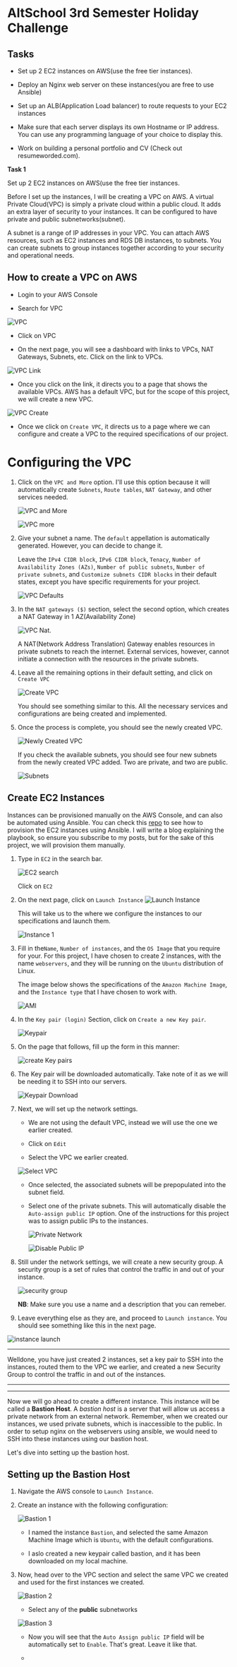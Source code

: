 # AltSchool 3rd Semester Holiday Challenge

## Tasks

* Set up 2 EC2 instances on AWS(use the free tier instances).

* Deploy an Nginx web server on these instances(you are free to use Ansible)

* Set up an ALB(Application Load balancer) to route requests to your EC2 instances

* Make sure that each server displays its own Hostname or IP address. You can use any programming language of your choice to display this.

* Work on building a personal portfolio and CV (Check out resumeworded.com).

**Task 1**

Set up 2 EC2 instances on AWS(use the free tier instances.

Before I set up the instances, I will be creating a VPC on AWS. A virtual Private Cloud(VPC) is simply a private cloud within a public cloud. It adds an extra layer of security to your instances. It can be configured to have private and public subnetworks(subnet). 

A subnet is a range of IP addresses in your VPC. You can attach AWS resources, such as EC2 instances and RDS DB instances, to subnets. You can create subnets to group instances together according to your security and operational needs.


## How to create a VPC on AWS

* Login to your AWS Console

* Search for VPC

![VPC](./images/Screenshot%202023-01-10%20at%2019.10.16.png)

* Click on VPC

* On the next page, you will see a dashboard with links to VPCs, NAT Gateways, Subnets, etc. Click on the link to VPCs.

![VPC Link](./images/Screenshot%202023-01-10%20at%2019.24.03.png)

* Once you click on the link, it directs you to a page that shows the available VPCs. AWS has a default VPC, but for the scope of this project, we will create a new VPC.

![VPC Create](./images/Screenshot%202023-01-10%20at%2019.24.17.png)

* Once we click on `Create VPC`, it directs us to a page where we can configure and create a VPC to the required specifications of our project.

# Configuring the VPC

1. Click on the `VPC and More` option. I'll use this option because it will automatically create `Subnets`, `Route tables`, `NAT Gateway`, and other services needed. 

    ![VPC and More](./images/Screenshot%202023-01-10%20at%2019.33.23.png)

    ![VPC more](./images/Screenshot%202023-01-10%20at%2019.33.31.png)

2. Give your subnet a name. The `default` appellation is automatically generated. However, you can decide to change it.

    Leave the `IPv4 CIDR block`, `IPv6 CIDR block`, `Tenacy`, `Number of Availability Zones (AZs)`, `Number of public subnets`, `Number of private subnets`, and `Customize subnets CIDR blocks` in their default states, except you have specific requirements for your project.

    ![VPC Defaults](./images/Screenshot%202023-01-10%20at%2019.46.08.png)

3. In the `NAT gateways ($)` section, select the second option, which creates a NAT Gateway in 1 AZ(Availability Zone)

    ![VPC Nat](./images/Screenshot%202023-01-10%20at%2021.08.14.png).

    A NAT(Network Address Translation) Gateway enables resources in private subnets to reach the internet. External services, however, cannot initiate a connection with the resources in the private subnets.

4. Leave all the remaining options in their default setting, and click on `Create VPC`

    ![Create VPC](./images/Screenshot%202023-01-10%20at%2021.22.37.png)

    You should see something similar to this. All the necessary services and configurations are being created and implemented.

5. Once the process is complete, you should see the newly created VPC.

    ![Newly Created VPC](./images/Screenshot%202023-01-10%20at%2021.31.43.png)

    If you check the available subnets, you should see four new subnets from the newly created VPC added. Two are private, and two are public.

    ![Subnets](./images/Screenshot%202023-01-10%20at%2021.51.04.png)


## Create EC2 Instances

Instances can be provisioned manually on the AWS Console, and can also be automated using Ansible. You can check this [repo](https://github.com/PaulBoye-py/altschool-cloud-exercises/tree/main/dec_proj/AWS_Ansible) to see how to provision the EC2 instances using Ansible. I will write a blog explaining the playbook, so ensure you subscribe to my posts, but for the sake of this project, we will provision them manually.

1. Type in `EC2` in the search bar.

    ![EC2 search](./images/Screenshot%202023-01-10%20at%2022.03.20.png)

    Click on `EC2`

2. On the next page, click on `Launch Instance`
![Launch Instance](./images/Screenshot%202023-01-10%20at%2022.03.43.png)

    This will take us to the where we configure the instances to our specifications and launch them.

    ![Instance 1](./images/Screenshot%202023-01-10%20at%2022.23.51.png)

3. Fill in the`Name`, `Number of instances`, and the `OS Image` that you require for your. For this project, I have chosen to create 2 instances, with the name `webservers`, and they will be running on the `Ubuntu` distribution of Linux.

    The image below shows the specifications of the `Amazon Machine Image`, and the `Instance type` that I have chosen to work with.

    ![AMI](./images/Screenshot%202023-01-10%20at%2022.25.41.png)

4. In the `Key pair (login)` Section, click on `Create a new Key pair`.

    ![Keypair](./images/Screenshot%202023-01-10%20at%2022.35.09.png)

5. On the page that follows, fill up the form in this manner:

    ![create Key pairs](./images/Screenshot%202023-01-10%20at%2022.35.20.png)

6. The Key pair will be downloaded automatically. Take note of it as we will be needing it to SSH into our servers.

    ![Keypair Download](./images/Screenshot%202023-01-10%20at%2022.35.27.png)

7. Next, we will set up the network settings. 

    * We are not using the default VPC, instead we will use the one we earlier created.

    * Click on `Edit`

    * Select the VPC we earlier created.

    ![Select VPC](./images/Screenshot%202023-01-10%20at%2022.57.53.png)

    * Once selected, the associated subnets will be prepopulated into the subnet field. 

    * Select one of the private subnets. This will automatically disable the `Auto-assign public IP` option. One of the instructions for this project was to assign public IPs to the instances.

        ![Private Network](./images/Screenshot%202023-01-10%20at%2022.58.09.png)

        ![Disable Public IP](./images/Screenshot%202023-01-10%20at%2022.58.47.png)

8. Still under the network settings, we will create a new security group. A security group is a set of rules that control the traffic in and out of your instance. 

    ![security group](./images/Screenshot%202023-01-10%20at%2023.18.55.png)

    **NB**: Make sure you use a name and a description that you can remeber.

9. Leave everything else as they are, and proceed to `Launch instance`. You should see something like this in the next page.

![instance launch](./images/Screenshot%202023-01-10%20at%2023.22.32.png)

---

Welldone, you have just created 2 instances, set a key pair to SSH into the instances, routed them to the VPC we earlier, and created a new Security Group to control the traffic in and out of the instances. 

---
---

Now we will go ahead to create a different instance. This instance will be called a **Bastion Host**. A *bastion host* is a server that will allow us access a private network from an external network. Remember, when we created our instances, we used private subnets, which is inaccessible to the public. In order to setup nginx on the webservers using ansible, we would need to SSH into these instances using our bastion host.

Let's dive into setting up the bastion host.

## Setting up the **Bastion Host**

1. Navigate the AWS console to `Launch Instance`.

2. Create an instance with the following configuration:

    ![Bastion 1](./images/Screenshot%202023-01-10%20at%2023.23.43.png)

    * I named the instance `Bastion`, and selected the same Amazon Machine Image which is `Ubuntu`, with the default configurations.

    * I aslo created a new keypair called bastion, and it has   been downloaded on my local machine.

3. Now, head over to the VPC section and select the same VPC we created and used for the first instances we created.

    ![Bastion 2](./images/Screenshot%202023-01-10%20at%2023.24.08.png)

    * Select any of the **public** subnetworks

    ![Bastion 3](./images/Screenshot%202023-01-10%20at%2023.24.17.png)

    * Now you will see that the `Auto Assign public IP` field will be automatically set 
    to `Enable`. That's great. Leave it like that.

    * 

    